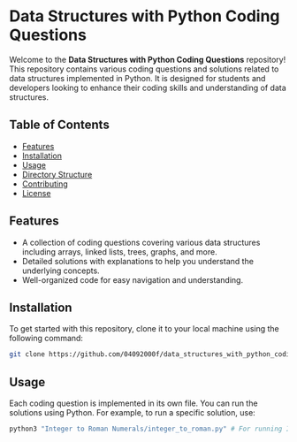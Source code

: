 # Data Structures with Python Coding Questions

Welcome to the **Data Structures with Python Coding Questions** repository! This repository contains various coding questions and solutions related to data structures implemented in Python. It is designed for students and developers looking to enhance their coding skills and understanding of data structures.

## Table of Contents

- [Features](#features)
- [Installation](#installation)
- [Usage](#usage)
- [Directory Structure](#directory-structure)
- [Contributing](#contributing)
- [License](#license)

## Features

- A collection of coding questions covering various data structures including arrays, linked lists, trees, graphs, and more.
- Detailed solutions with explanations to help you understand the underlying concepts.
- Well-organized code for easy navigation and understanding.

## Installation

To get started with this repository, clone it to your local machine using the following command:

```bash
git clone https://github.com/04092000f/data_structures_with_python_coding_questions.git
```

## Usage
Each coding question is implemented in its own file. You can run the solutions using Python. For example, to run a specific solution, use:
```bash
python3 "Integer to Roman Numerals/integer_to_roman.py" # For running Integer to roman numerals program as an example program to run
```
